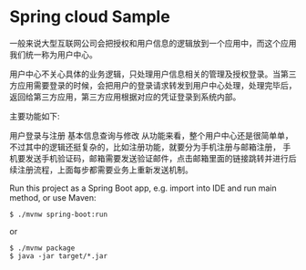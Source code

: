 # Spring cloud Sample

一般来说大型互联网公司会把授权和用户信息的逻辑放到一个应用中，而这个应用我们统一称为用户中心。

用户中心不关心具体的业务逻辑，只处理用户信息相关的管理及授权登录。当第三方应用需要登录的时候，会把用户的登录请求转发到用户中心处理，处理完毕后，返回给第三方应用，第三方应用根据对应的凭证登录到系统内部。

主要功能如下:

用户登录与注册
基本信息查询与修改
从功能来看，整个用户中心还是很简单单，不过其中的逻辑还挺复杂的，比如注册功能，就要分为手机注册与邮箱注册，
手机要发送手机验证码，邮箱需要发送验证邮件，点击邮箱里面的链接跳转并进行后续注册流程，上面每步都需要业务上重新发送机制。

Run this project as a Spring Boot app, e.g. import into IDE and run
main method, or use Maven:

```
$ ./mvnw spring-boot:run
```

or

```
$ ./mvnw package
$ java -jar target/*.jar
```
